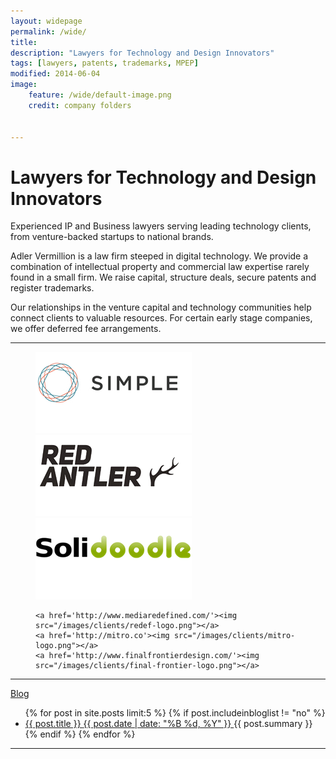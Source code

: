 ```yaml
---
layout: widepage
permalink: /wide/
title: 
description: "Lawyers for Technology and Design Innovators"
tags: [lawyers, patents, trademarks, MPEP]
modified: 2014-06-04
image:
    feature: /wide/default-image.png
    credit: company folders


---
```



<h1 class="entry-title">Lawyers for Technology and Design Innovators</h1>
<div class="entry-content">
<p class='big-text'>Experienced IP and Business lawyers serving leading technology clients, from venture-backed startups to national brands.</p>

<p>Adler Vermillion is a law firm steeped in digital technology. We provide a combination of intellectual property and commercial law expertise rarely found in a small firm.  We raise capital, structure deals, secure patents and register trademarks.</p>



<p>Our relationships in the venture capital and technology communities help connect clients to valuable resources. For certain early stage companies, we offer deferred fee arrangements.
</p>
</div>


- - - 


<figure class="third">
	<a href='http://www.simple.com'><img src="/images/clients/simple-logo.png"></a>
	<a href='http://redantler.com'><img src="/images/clients/red-antler-logo.png"></a>
	<a href='http://solidoodle.com'><img src="/images/clients/solidoodle-logo.png"></a>
	
	<a href='http://www.mediaredefined.com/'><img src="/images/clients/redef-logo.png"></a>
	<a href='http://mitro.co'><img src="/images/clients/mitro-logo.png"></a>
	<a href='http://www.finalfrontierdesign.com/'><img src="/images/clients/final-frontier-logo.png"></a>
	
</figure>

- - - 

<div class="entry-content">
<div class="hang-left"><a href="/articles">Blog</a></div>

<ul class="post-list">
{% for post in site.posts limit:5 %} 
{% if post.includeinbloglist != "no" %}
  <li>
    <article>
        <a href="{{ site.url }}{{ post.url }}">
            <span class="post-list-title">
                {{ post.title }} 
            </span>
            <span class="entry-date">
                <time datetime="{{ post.date | date_to_xmlschema }}">
                    {{ post.date | date: "%B %d, %Y" }}
                </time>
            </span>
        </a>
        <span class="post-list-summary">
            {{ post.summary }} 
        </span>
    </article>
</li>
{% endif %}
{% endfor %}
</ul>

</div> <!-- end entry-content -->


- - - 


